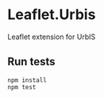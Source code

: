 Leaflet.Urbis
=============

Leaflet extension for UrbIS

Run tests
---------

    npm install
    npm test
